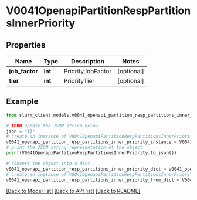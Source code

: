 # V0041OpenapiPartitionRespPartitionsInnerPriority


## Properties

Name | Type | Description | Notes
------------ | ------------- | ------------- | -------------
**job_factor** | **int** | PriorityJobFactor | [optional] 
**tier** | **int** | PriorityTier | [optional] 

## Example

```python
from slurm_client.models.v0041_openapi_partition_resp_partitions_inner_priority import V0041OpenapiPartitionRespPartitionsInnerPriority

# TODO update the JSON string below
json = "{}"
# create an instance of V0041OpenapiPartitionRespPartitionsInnerPriority from a JSON string
v0041_openapi_partition_resp_partitions_inner_priority_instance = V0041OpenapiPartitionRespPartitionsInnerPriority.from_json(json)
# print the JSON string representation of the object
print(V0041OpenapiPartitionRespPartitionsInnerPriority.to_json())

# convert the object into a dict
v0041_openapi_partition_resp_partitions_inner_priority_dict = v0041_openapi_partition_resp_partitions_inner_priority_instance.to_dict()
# create an instance of V0041OpenapiPartitionRespPartitionsInnerPriority from a dict
v0041_openapi_partition_resp_partitions_inner_priority_from_dict = V0041OpenapiPartitionRespPartitionsInnerPriority.from_dict(v0041_openapi_partition_resp_partitions_inner_priority_dict)
```
[[Back to Model list]](../README.md#documentation-for-models) [[Back to API list]](../README.md#documentation-for-api-endpoints) [[Back to README]](../README.md)


